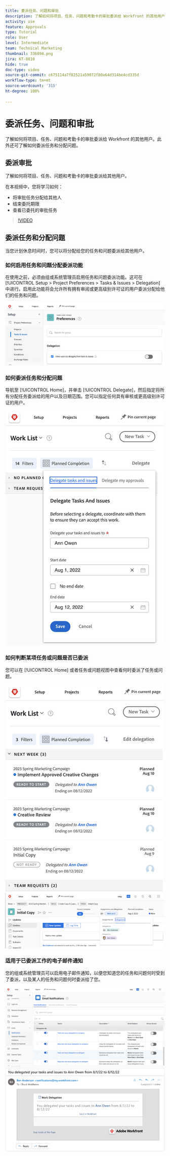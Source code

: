 ```yaml
---
title: 委派任务、问题和审批
description: 了解如何将项目、任务、问题和考勤卡的审批委派给 Workfront 的其他用户。此外还可了解如何委派任务和分配问题。
activity: use
feature: Approvals
type: Tutorial
role: User
level: Intermediate
team: Technical Marketing
thumbnail: 336094.png
jira: KT-8810
hide: true
doc-type: video
source-git-commit: c675114a7f82521a59072f80a64d314be4cd335d
workflow-type: tm+mt
source-wordcount: '315'
ht-degree: 100%

---
```


# 委派任务、问题和审批

了解如何将项目、任务、问题和考勤卡的审批委派给 Workfront 的其他用户。此外还可了解如何委派任务和分配问题。

## 委派审批

了解如何将项目、任务、问题和考勤卡的审批委派给其他用户。

在本视频中，您将学习如何：

* 将审批任务分配给其他人
* 结束委托期限
* 查看已委托的审批任务

>[!VIDEO](https://video.tv.adobe.com/v/336094/?quality=12&learn=on)

<!---
learn more URLS
Delegate approval request
--->

## 委派任务和分配问题

当您计划休息时间时，您可以将分配给您的任务和问题委派给其他用户。

### 如何启用任务和问题分配委派功能

在使用之前，必须由组或系统管理员启用任务和问题委派功能。这可在 [!UICONTROL Setup > Project Preferences > Tasks & Issues > Delegation] 中进行。启用此功能将会允许所有拥有审阅或更高级别许可证的用户委派分配给他们的任务和问题。

![显示 [!UICONTROL Setup] 委派首选项的屏幕快照](assets/delegation-1.png)

### 如何委派任务和分配问题

导航至 [!UICONTROL Home]，并单击 [!UICONTROL Delegate]，然后指定将所有分配任务委派给的用户以及日期范围。您可以指定任何具有审核或更高级别许可证的用户。

![显示委派选项卡的屏幕快照，位于 [!UICONTROL Home]](assets/delegation-2.png)

### 如何判断某项任务或问题是否已委派

您可以在 [!UICONTROL Home] 或者任务或问题视图中查看何时委派了任务或问题。

![显示已委派任务分配的屏幕快照，位于 [!UICONTROL Home]](assets/delegation-4.png)
![显示任务视图中的已委派任务分配的屏幕快照](assets/delegation-3.png)

### 适用于已委派工作的电子邮件通知

您的组或系统管理员可以启用电子邮件通知，以便您知道您的任务和问题何时受到了委派，以及某人的任务和问题何时委派给了您。

![显示有关委派活动的 [!UICONTROL Setup] 电子邮件通知选项的屏幕快照](assets/delegation-5.png)
![显示工作委派电子邮件的屏幕快照](assets/delegation-6.png)
